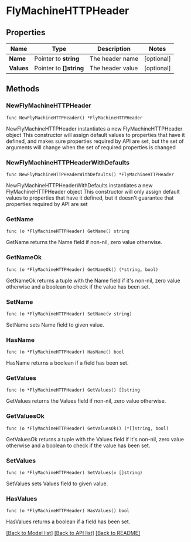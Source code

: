 # FlyMachineHTTPHeader

## Properties

Name | Type | Description | Notes
------------ | ------------- | ------------- | -------------
**Name** | Pointer to **string** | The header name | [optional] 
**Values** | Pointer to **[]string** | The header value | [optional] 

## Methods

### NewFlyMachineHTTPHeader

`func NewFlyMachineHTTPHeader() *FlyMachineHTTPHeader`

NewFlyMachineHTTPHeader instantiates a new FlyMachineHTTPHeader object
This constructor will assign default values to properties that have it defined,
and makes sure properties required by API are set, but the set of arguments
will change when the set of required properties is changed

### NewFlyMachineHTTPHeaderWithDefaults

`func NewFlyMachineHTTPHeaderWithDefaults() *FlyMachineHTTPHeader`

NewFlyMachineHTTPHeaderWithDefaults instantiates a new FlyMachineHTTPHeader object
This constructor will only assign default values to properties that have it defined,
but it doesn't guarantee that properties required by API are set

### GetName

`func (o *FlyMachineHTTPHeader) GetName() string`

GetName returns the Name field if non-nil, zero value otherwise.

### GetNameOk

`func (o *FlyMachineHTTPHeader) GetNameOk() (*string, bool)`

GetNameOk returns a tuple with the Name field if it's non-nil, zero value otherwise
and a boolean to check if the value has been set.

### SetName

`func (o *FlyMachineHTTPHeader) SetName(v string)`

SetName sets Name field to given value.

### HasName

`func (o *FlyMachineHTTPHeader) HasName() bool`

HasName returns a boolean if a field has been set.

### GetValues

`func (o *FlyMachineHTTPHeader) GetValues() []string`

GetValues returns the Values field if non-nil, zero value otherwise.

### GetValuesOk

`func (o *FlyMachineHTTPHeader) GetValuesOk() (*[]string, bool)`

GetValuesOk returns a tuple with the Values field if it's non-nil, zero value otherwise
and a boolean to check if the value has been set.

### SetValues

`func (o *FlyMachineHTTPHeader) SetValues(v []string)`

SetValues sets Values field to given value.

### HasValues

`func (o *FlyMachineHTTPHeader) HasValues() bool`

HasValues returns a boolean if a field has been set.


[[Back to Model list]](../README.md#documentation-for-models) [[Back to API list]](../README.md#documentation-for-api-endpoints) [[Back to README]](../README.md)


